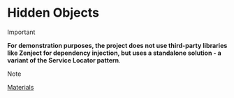 # Hidden Objects

> [!IMPORTANT]
> **For demonstration purposes, the project does not use third-party libraries like Zenject for dependency injection, but uses a standalone solution - a variant of the Service Locator pattern**.

> [!NOTE]
> [Materials](https://dented-harbor-613.notion.site/Hidden-Objects-bc8144442d844f428f815203b36a00f2 "JSON файл с конфигом уровней и изображения самих уровней")
